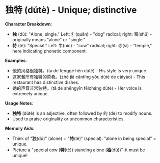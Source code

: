 # **独特 (dútè) - Unique; distinctive**

**Character Breakdown**:  
- **独** (dú): "Alone, single." Left: 犭(quǎn) - "dog" radical; right: 蜀(shǔ) - originally means "alone" or "single."  
- **特** (tè): "Special." Left: 牛(niú) - "cow" radical; right: 寺(sì) - "temple," here indicating phonetic component.

**Examples**:  
- 他的风格很独特。(tā de fēnggé hěn dútè) - His style is very unique.  
- 这家餐厅有独特的菜肴。(zhè jiā cāntīng yǒu dútè de càiyáo) - This restaurant has distinctive dishes.  
- 她的声音非常独特。(tā de shēngyīn fēicháng dútè) - Her voice is extremely unique.

**Usage Notes**:  
- **独特** (dútè) is an adjective, often followed by 的 (de) to modify nouns.  
- Used to praise originality or uncommon characteristics.

**Memory Aids**:  
- Think of "**独**(dú)" (alone) + "**特**(tè)" (special): "alone in being special" = unique.  
- Picture a "special cow (**特**(tè)) standing alone (**独**(dú))"-it must be unique!